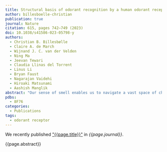 ```yaml
---
title: Structural basis of odorant recognition by a human odorant receptor
author: billesboelle-christian
publication: true
journal: Nature
citation: 615, pages 742–749 (2023)
doi: 10.1038/s41586-023-05798-y
authors:
  - Christian B. Billesbølle
  - Claire A. de March
  - Wijnand J. C. van der Velden
  - Ning Ma
  - Jeevan Tewari
  - Claudia Llinas del Torrent
  - Linus Li
  - Bryan Faust
  - Nagarajan Vaidehi
  - Hiroaki Matsunami
  - Aashish Manglik
abstract: "Our sense of smell enables us to navigate a vast space of chemically diverse odour molecules. This task is accomplished by the combinatorial activation of approximately 400 odorant G protein-coupled receptors encoded in the human genome1–3. How odorants are recognized by odorant receptors remains unclear. Here we provide mechanistic insight into how an odorant binds to a human odorant receptor. Using cryo-electron microscopy, we determined the structure of the active human odorant receptor OR51E2 bound to the fatty acid propionate. Propionate is bound within an occluded pocket in OR51E2 and makes specific contacts critical to receptor activation. Mutation of the odorant-binding pocket in OR51E2 alters the recognition spectrum for fatty acids of varying chain length, suggesting that odorant selectivity is controlled by tight packing interactions between an odorant and an odorant receptor. Molecular dynamics simulations demonstrate that propionate-induced conformational changes in extracellular loop 3 activate OR51E2. Together, our studies provide a high-resolution view of chemical recognition of an odorant by a vertebrate odorant receptor, providing insight into how this large family of G protein-coupled receptors enables our olfactory sense."
pdbs:
  - 8F76
categories:
  - Publications
tags:
  - odorant receptor
---
```


We recently published ["{{page.title}}"](https://doi.org/{{page.doi}}) in *{{page.journal}}*.

{{page.abstract}}
